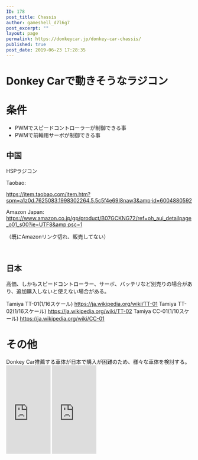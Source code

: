 ```yaml
---
ID: 178
post_title: Chassis
author: gameshell_d7l6g7
post_excerpt: ""
layout: page
permalink: https://donkeycar.jp/donkey-car-chassis/
published: true
post_date: 2019-06-23 17:28:35
---
```

<h1 class="it-Header_title">Donkey Carで動きそうなラジコン</h1>
<h1>条件</h1>
<ul>
 	<li>PWMでスピードコントローラーが制御できる事</li>
 	<li>PWMで前輪用サーボが制御できる事</li>
</ul>
<h2><span id="中華" class="fragment"></span>中国</h2>
HSPラジコン

Taobao:

<a href="https://item.taobao.com/item.htm?spm=a1z0d.7625083.1998302264.5.5c5f4e69I8naw3&amp;id=6004880592">https://item.taobao.com/item.htm?spm=a1z0d.7625083.1998302264.5.5c5f4e69I8naw3&amp;id=6004880592</a>

Amazon Japan:
<a class="autolink" href="https://www.amazon.co.jp/gp/product/B07GCKNG72/ref=oh_aui_detailpage_o01_s00?ie=UTF8&amp;psc=1" target="_blank" rel="nofollow noopener noreferrer">https://www.amazon.co.jp/gp/product/B07GCKNG72/ref=oh_aui_detailpage_o01_s00?ie=UTF8&amp;psc=1</a>

（既にAmazonリンク切れ、販売してない）

&nbsp;
<h2>日本</h2>
高価、しかもスピードコントローラー、サーボ、バッテリなど別売りの場合があり、追加購入しないと使えない場合がある。

Tamiya TT-01(1/16スケール)
<a class="autolink" href="https://ja.wikipedia.org/wiki/TT-01" target="_blank" rel="nofollow noopener noreferrer">https://ja.wikipedia.org/wiki/TT-01</a>
Tamiya TT-02(1/16スケール)
<a class="autolink" href="https://ja.wikipedia.org/wiki/TT-02" target="_blank" rel="nofollow noopener noreferrer">https://ja.wikipedia.org/wiki/TT-02</a>
Tamiya CC-01(1/10スケール)
<a class="autolink" href="https://ja.wikipedia.org/wiki/CC-01" target="_blank" rel="nofollow noopener noreferrer">https://ja.wikipedia.org/wiki/CC-01</a>
<h1>その他</h1>
Donkey Car推薦する車体が日本で購入が困難のため、様々な車体を検討する。

<iframe style="width: 120px; height: 240px;" src="https://rcm-fe.amazon-adsystem.com/e/cm?ref=tf_til&amp;t=edu2web-22&amp;m=amazon&amp;o=9&amp;p=8&amp;l=as1&amp;IS1=1&amp;detail=1&amp;asins=B07NQ9D1CP&amp;linkId=287bd177bcc49639e32ea1133f8f2770&amp;bc1=FFFFFF&amp;lt1=_top&amp;fc1=333333&amp;lc1=0066C0&amp;bg1=FFFFFF&amp;f=ifr" frameborder="0" marginwidth="0" marginheight="0" scrolling="no">
</iframe>

<iframe style="width: 120px; height: 240px;" src="https://rcm-fe.amazon-adsystem.com/e/cm?ref=tf_til&amp;t=edu2web-22&amp;m=amazon&amp;o=9&amp;p=8&amp;l=as1&amp;IS1=1&amp;detail=1&amp;asins=B0791HMM61&amp;linkId=81e3a42ce438776f6901d06a00f18911&amp;bc1=ffffff&amp;lt1=_top&amp;fc1=333333&amp;lc1=0066c0&amp;bg1=ffffff&amp;f=ifr" frameborder="0" marginwidth="0" marginheight="0" scrolling="no">
</iframe>